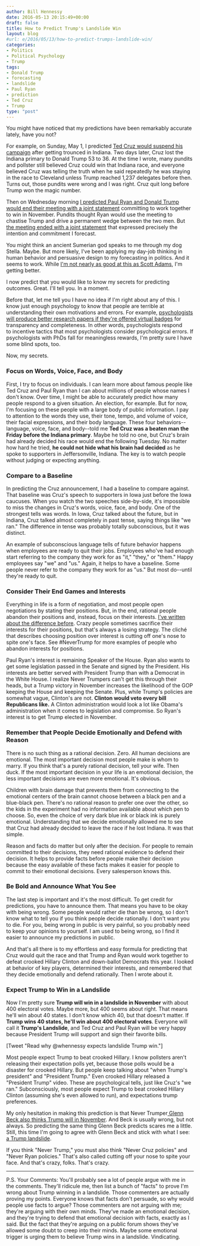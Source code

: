 ```yaml
---
author: Bill Hennessy
date: 2016-05-13 20:15:49+00:00
draft: false
title: How to Predict Trump's Landslide Win
layout: blog
#url: e/2016/05/13/how-to-predict-trumps-landslide-win/
categories:
- Politics
- Political Psychology
- Trump
tags:
- Donald Trump
- forecasting
- landslide
- Paul Ryan
- prediction
- Ted Cruz
- Trump
type: "post"
---
```


You might have noticed that my predictions have been remarkably accurate lately, have you not?

For example, on Sunday, May 1, I predicted [Ted Cruz would suspend his campaign](https://hennessysview.com/2016/05/01/the-psychology-of-the-inevitable/) after getting trounced in Indiana. Two days later, Cruz lost the Indiana primary to Donald Trump 53 to 36. At the time I wrote, many pundits and pollster still believed Cruz could win that Indiana race, and everyone believed Cruz was telling the truth when he said repeatedly he was staying in the race to Cleveland unless Trump reached 1,237 delegates before then. Turns out, those pundits were wrong and I was right. Cruz quit long before Trump won the magic number.

Then on Wednesday morning [I predicted Paul Ryan and Donald Trump would end their meeting with a joint statement](https://hennessysview.com/2016/05/11/heres-how-the-ryan-trump-meeting-ends/) committing to work together to win in November. Pundits thought Ryan would use the meeting to chastise Trump and drive a permanent wedge between the two men. But [the meeting ended with a joint statement](https://www.thegatewaypundit.com/2016/05/trump-ryan-release-joint-statement-critical-republicans-unite-around-shared-principles/) that expressed precisely the intention and commitment I forecast.

You might think an ancient Sumerian god speaks to me through my dog Stella. Maybe. But more likely, I've been applying my day-job thinking in human behavior and persuasive design to my forecasting in politics. And it seems to work. While [I'm not nearly as good at this as Scott Adams](https://blog.dilbert.com/post/131749156346/the-case-for-a-trump-landslide-part-1), I'm getting better.

I now predict that you would like to know my secrets for predicting outcomes. Great. I'll tell you. In a moment.

Before that, let me tell you I have no idea if I'm right about any of this. I know just enough psychology to know that people are terrible at understanding their own motivations and errors. For example, [psychologists will produce better research papers if they're offered virtual badges](https://fivethirtyeight.com/features/even-psychologists-respond-to-meaningless-rewards/) for transparency and completeness. In other words, psychologists respond to incentive tactics that most psychologists consider psychological errors. If psychologists with PhDs fall for meaningless rewards, I'm pretty sure I have some blind spots, too.

Now, my secrets.



### **Focus on Words, Voice, Face, and Body**



First, I try to focus on individuals. I can learn more about famous people like Ted Cruz and Paul Ryan than I can about millions of people whose names I don't know. Over time, I might be able to accurately predict how many people respond to a given situation. An election, for example. But for now, I'm focusing on these people with a large body of public information. I pay to attention to the words they use, their tone, tempo, and volume of voice, their facial expressions, and their body language. These four behaviors--language, voice, face, and body--told me **Ted Cruz was a beaten man the Friday before the Indiana primary**. Maybe he told no one, but Cruz's brain had already decided his race would end the following Tuesday. No matter how hard he tried, **he could not hide what his brain had decided** as he spoke to supporters in Jeffersonville, Indiana. The key is to watch people without judging or expecting anything.



### **Compare to a Baseline**



In predicting the Cruz announcement, I had a baseline to compare against. That baseline was Cruz's speech to supporters in Iowa just before the Iowa caucuses. When you watch the two speeches side-by-side, it's impossible to miss the changes in Cruz's words, voice, face, and body. One of the strongest tells was words. In Iowa, Cruz talked about the future, but in Indiana, Cruz talked almost completely in past tense, saying things like "we ran." The difference in tense was probably totally subconscious, but it was distinct.

An example of subconscious language tells of future behavior happens when employees are ready to quit their jobs. Employees who've had enough start referring to the company they work for as "it," "they," or "them." Happy employees say "we" and "us." Again, it helps to have a baseline. Some people never refer to the company they work for as "us." But most do--until they're ready to quit.



### Consider Their End Games and Interests



Everything in life is a form of negotiation, and most people open negotiations by stating their positions. But, in the end, rational people abandon their positions and, instead, focus on their interests. [I've written about the difference before](https://hennessysview.com/2014/03/15/talk-politician/). Crazy people sometimes sacrifice their interests for their positions, but that's always a losing strategy. The cliché that describes choosing position over interest is cutting off one's nose to spite one's face. See #NeverTrump for more examples of people who abandon interests for positions.

Paul Ryan's interest is remaining Speaker of the House. Ryan also wants to get some legislation passed in the Senate and signed by the President. His interests are better served with President Trump than with a Democrat in the White House. I realize Never Trumpers can't get this through their heads, but a Trump victory in November increases the likelihood of the GOP keeping the House and keeping the Senate. Plus, while Trump's policies are somewhat vague, Clinton's are not. **Clinton would veto every bill Republicans like.** A Clinton administration would look a lot like Obama's administration when it comes to legislation and compromise. So Ryan's interest is to get Trump elected in November.



### Remember that People Decide Emotionally and Defend with Reason



There is no such thing as a rational decision. Zero. All human decisions are emotional. The most important decision most people make is whom to marry. If you think that's a purely rational decision, tell your wife. Then duck. If the most important decision in your life is an emotional decision, the less important decisions are even more emotional. It's obvious.

Children with brain damage that prevents them from connecting to the emotional centers of the brain cannot choose between a black pen and a blue-black pen. There's no rational reason to prefer one over the other, so the kids in the experiment had no information available about which pen to choose. So, even the choice of very dark blue ink or black ink is purely emotional. Understanding that we decide emotionally allowed me to see that Cruz had already decided to leave the race if he lost Indiana. It was that simple.

Reason and facts do matter but only after the decision. For people to remain committed to their decisions, they need rational evidence to defend their decision. It helps to provide facts before people make their decision because the easy available of these facts makes it easier for people to commit to their emotional decisions. Every salesperson knows this.



### Be Bold and Announce What You See



The last step is important and it's the most difficult. To get credit for predictions, you have to announce them. That means you have to be okay with being wrong. Some people would rather die than be wrong, so I don't know what to tell you if you think people decide rationally. I don't want you to die. For you, being wrong in public is very painful, so you probably need to keep your opinions to yourself. I am used to being wrong, so I find it easier to announce my predictions in public.

And that's all there is to my effortless and easy formula for predicting that Cruz would quit the race and that Trump and Ryan would work together to defeat crooked Hillary Clinton and down-ballot Democrats this year. I looked at behavior of key players, determined their interests, and remembered that they decide emotionally and defend rationally. Then I wrote about it.



### Expect Trump to Win in a Landslide



Now I'm pretty sure **Trump will win in a landslide in November** with about 400 electoral votes. Maybe more, but 400 seems about right. That means he'll win about 40 states. I don't know which 40, but that doesn't matter. If **Trump wins 40 states, he'll win about 400 electoral votes**. Everyone will call it **Trump's Landslide**, and Ted Cruz and Paul Ryan will be very happy because President Trump will support and sign their favorite bills.

[Tweet "Read why @whennessy expects landslide Trump win."]

Most people expect Trump to beat crooked Hillary. I know pollsters aren't releasing their expectation polls yet, because those polls would be a disaster for crooked Hillary. But people keep talking about "when Trump's president" and "President Trump." Even crooked Hillary released a "President Trump" video. These are psychological tells, just like Cruz's "we ran." Subconsciously, most people expect Trump to beat crooked Hillary Clinton (assuming she's even allowed to run), and expectations trump preferences.

My only hesitation in making this prediction is that Never Trumper[ Glenn Beck also thinks Trump will in November](https://www.thegatewaypundit.com/2016/05/wow-glenn-beck-donald-trump-will-next-president-video/). And Beck is usually wrong, but not always. So predicting the same thing Glenn Beck predicts scares me a little. Still, this time I'm going to agree with Glenn Beck and stick with what I see:[ a Trump landslide](https://blog.dilbert.com/post/143006237056/the-trump-chess-board).

If you think "Never Trump," you must also think "Never Cruz policies" and "Never Ryan policies." That's also called cutting off your nose to spite your face. And that's crazy, folks. That's crazy.



* * *



P.S. Your Comments: You'll probably see a lot of people argue with me in the comments. They'll ridicule me, then list a bunch of "facts" to prove I'm wrong about Trump winning in a landslide. Those commenters are actually proving my points. Everyone knows that facts don't persuade, so why would people use facts to argue? Those commenters are not arguing with me; they're arguing with their own minds. They've made an emotional decision, and they're trying to defend that emotional decision with facts, exactly as I said. But the fact that they're arguing on a public forum shows they've allowed some doubt to creep into their minds. Maybe some emotional trigger is urging them to believe Trump wins in a landslide. Vindicating.
